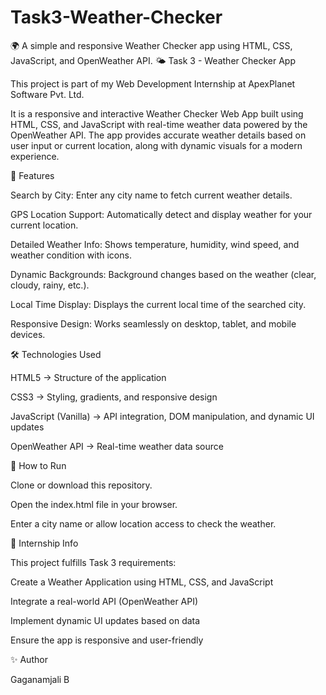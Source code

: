 # Task3-Weather-Checker
🌍 A simple and responsive Weather Checker app using HTML, CSS, JavaScript, and OpenWeather API.
🌤️ Task 3 - Weather Checker App

This project is part of my Web Development Internship at ApexPlanet Software Pvt. Ltd.

It is a responsive and interactive Weather Checker Web App built using HTML, CSS, and JavaScript with real-time weather data powered by the OpenWeather API.
The app provides accurate weather details based on user input or current location, along with dynamic visuals for a modern experience.

🚀 Features

Search by City: Enter any city name to fetch current weather details.

GPS Location Support: Automatically detect and display weather for your current location.

Detailed Weather Info: Shows temperature, humidity, wind speed, and weather condition with icons.

Dynamic Backgrounds: Background changes based on the weather (clear, cloudy, rainy, etc.).

Local Time Display: Displays the current local time of the searched city.

Responsive Design: Works seamlessly on desktop, tablet, and mobile devices.

🛠️ Technologies Used

HTML5 → Structure of the application

CSS3 → Styling, gradients, and responsive design

JavaScript (Vanilla) → API integration, DOM manipulation, and dynamic UI updates

OpenWeather API → Real-time weather data source

📂 How to Run

Clone or download this repository.

Open the index.html file in your browser.

Enter a city name or allow location access to check the weather.

📜 Internship Info

This project fulfills Task 3 requirements:

Create a Weather Application using HTML, CSS, and JavaScript

Integrate a real-world API (OpenWeather API)

Implement dynamic UI updates based on data

Ensure the app is responsive and user-friendly

✨ Author

Gaganamjali B
